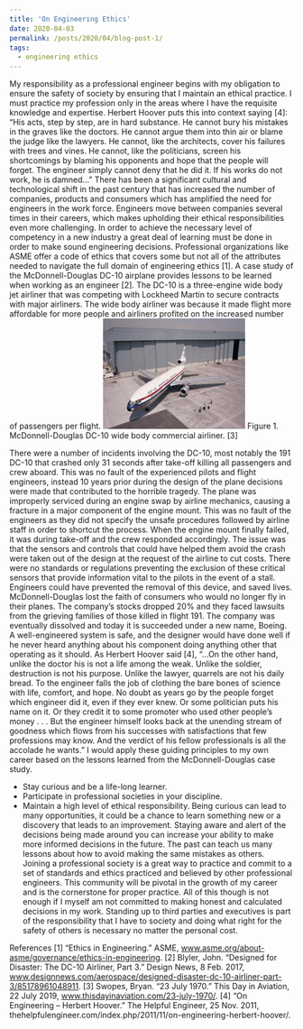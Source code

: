 ```yaml
---
title: 'On Engineering Ethics'
date: 2020-04-03
permalink: /posts/2020/04/blog-post-1/
tags:
  - engineering ethics
---
```

My responsibility as a professional engineer begins with my obligation to ensure the safety of society by ensuring that I maintain an ethical practice. I must practice my profession only in the areas where I have the requisite knowledge and expertise. Herbert Hoover puts this into context saying [4]:
“His acts, step by step, are in hard substance. He cannot bury his mistakes in the graves like the doctors. He cannot argue them into thin air or blame the judge like the lawyers. He cannot, like the architects, cover his failures with trees and vines. He cannot, like the politicians, screen his shortcomings by blaming his opponents and hope that the people will forget. The engineer simply cannot deny that he did it. If his works do not work, he is damned…”
There has been a significant cultural and technological shift in the past century that has increased the number of companies, products and consumers which has amplified the need for engineers in the work force. Engineers move between companies several times in their careers, which makes upholding their ethical responsibilities even more challenging. In order to achieve the necessary level of competency in a new industry a great deal of learning must be done in order to make sound engineering decisions. Professional organizations like ASME offer a code of ethics that covers some but not all of the attributes needed to navigate the full domain of engineering ethics [1]. A case study of the McDonnell-Douglas DC-10 airplane provides lessons to be learned when working as an engineer [2]. The DC-10 is a three-engine wide body jet airliner that was competing with Lockheed Martin to secure contracts with major airliners. The wide body airliner was because it made flight more affordable for more people and airliners profited on the increased number of passengers per flight. 
<img src='/images/DC-10.png'>
Figure 1. McDonnell-Douglas DC-10 wide body commercial airliner. [3]

There were a number of incidents involving the DC-10, most notably the 191 DC-10 that crashed only 31 seconds after take-off killing all passengers and crew aboard. This was no fault of the experienced pilots and flight engineers, instead 10 years prior during the design of the plane decisions were made that contributed to the horrible tragedy. The plane was improperly serviced during an engine swap by airline mechanics, causing a fracture in a major component of the engine mount. This was no fault of the engineers as they did not specify the unsafe procedures followed by airline staff in order to shortcut the process. When the engine mount finally failed, it was during take-off and the crew responded accordingly. The issue was that the sensors and controls that could have helped them avoid the crash were taken out of the design at the request of the airline to cut costs. There were no standards or regulations preventing the exclusion of these critical sensors that provide information vital to the pilots in the event of a stall. Engineers could have prevented the removal of this device, and saved lives. McDonnell-Douglas lost the faith of consumers who would no longer fly in their planes. The company’s stocks dropped 20% and they faced lawsuits from the grieving families of those killed in flight 191. The company was eventually dissolved and today it is succeeded under a new name, Boeing. 
A well-engineered system is safe, and the designer would have done well if he never heard anything about his component doing anything other that operating as it should. As Herbert Hoover said [4], 
“…On the other hand, unlike the doctor his is not a life among the weak. Unlike the soldier, destruction is not his purpose. Unlike the lawyer, quarrels are not his daily bread. To the engineer falls the job of clothing the bare bones of science with life, comfort, and hope. No doubt as years go by the people forget which engineer did it, even if they ever knew. Or some politician puts his name on it. Or they credit it to some promoter who used other people’s money . . . But the engineer himself looks back at the unending stream of goodness which flows from his successes with satisfactions that few professions may know. And the verdict of his fellow professionals is all the accolade he wants.”
I would apply these guiding principles to my own career based on the lessons learned from the McDonnell-Douglas case study.
* Stay curious and be a life-long learner.
* Participate in professional societies in your discipline.
* Maintain a high level of ethical responsibility. 
Being curious can lead to many opportunities, it could be a chance to learn something new or a discovery that leads to an improvement. Staying aware and alert of the decisions being made around you can increase your ability to make more informed decisions in the future. The past can teach us many lessons about how to avoid making the same mistakes as others. Joining a professional society is a great way to practice and commit to a set of standards and ethics practiced and believed by other professional engineers. This community will be pivotal in the growth of my career and is the cornerstone for proper practice. All of this though is not enough if I myself am not committed to making honest and calculated decisions in my work. Standing up to third parties and executives is part of the responsibility that I have to society and doing what right for the safety of others is necessary no matter the personal cost. 

References
[1] “Ethics in Engineering.” ASME, www.asme.org/about-asme/governance/ethics-in-engineering.
[2] Blyler, John. “Designed for Disaster: The DC-10 Airliner, Part 3.” Design News, 8 Feb. 2017, www.designnews.com/aerospace/designed-disaster-dc-10-airliner-part-3/85178961048911.
[3] Swopes, Bryan. “23 July 1970.” This Day in Aviation, 22 July 2019, www.thisdayinaviation.com/23-july-1970/.
[4] “On Engineering – Herbert Hoover.” The Helpful Engineer, 25 Nov. 2011, thehelpfulengineer.com/index.php/2011/11/on-engineering-herbert-hoover/.
